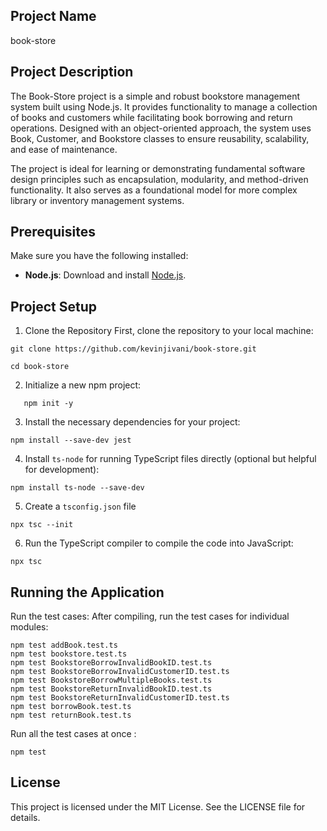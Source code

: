 ## Project Name 
book-store

## Project Description
The Book-Store project is a simple and robust bookstore management system built using Node.js. It provides functionality to manage a collection of books and customers while facilitating book borrowing and return operations. Designed with an object-oriented approach, the system uses Book, Customer, and Bookstore classes to ensure reusability, scalability, and ease of maintenance.

The project is ideal for learning or demonstrating fundamental software design principles such as encapsulation, modularity, and method-driven functionality. It also serves as a foundational model for more complex library or inventory management systems.

## Prerequisites
Make sure you have the following installed:

- **Node.js**: Download and install [Node.js](https://nodejs.org/).

## Project Setup
1. Clone the Repository
First, clone the repository to your local machine:
```
git clone https://github.com/kevinjivani/book-store.git
```
```
cd book-store
```

2. Initialize a new npm project:
```
   npm init -y
```

3. Install the necessary dependencies for your project:

```
npm install --save-dev jest
```

4. Install `ts-node` for running TypeScript files directly (optional but helpful for development):

```
npm install ts-node --save-dev
```

5. Create a `tsconfig.json` file  

```
npx tsc --init
```

6. Run the TypeScript compiler to compile the code into JavaScript:

```
npx tsc
```

## Running the Application

Run the test cases: After compiling, run the test cases for individual modules:
```
npm test addBook.test.ts
npm test bookstore.test.ts
npm test BookstoreBorrowInvalidBookID.test.ts
npm test BookstoreBorrowInvalidCustomerID.test.ts
npm test BookstoreBorrowMultipleBooks.test.ts
npm test BookstoreReturnInvalidBookID.test.ts
npm test BookstoreReturnInvalidCustomerID.test.ts
npm test borrowBook.test.ts
npm test returnBook.test.ts
```

Run all the test cases at once :

```
npm test
```


## License
This project is licensed under the MIT License. See the LICENSE file for details.